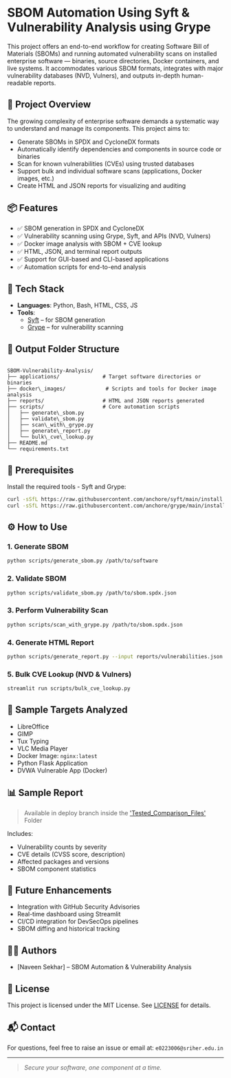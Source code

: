 # SBOM Automation Using Syft & Vulnerability Analysis using Grype 

This project offers an end-to-end workflow for creating Software Bill of Materials (SBOMs) and running automated vulnerability scans on installed enterprise software — binaries, source directories, Docker containers, and live systems. It accommodates various SBOM formats, integrates with major vulnerability databases (NVD, Vulners), and outputs in-depth human-readable reports.

## 🚀 Project Overview

The growing complexity of enterprise software demands a systematic way to understand and manage its components. This project aims to:

- Generate SBOMs in SPDX and CycloneDX formats
- Automatically identify dependencies and components in source code or binaries
- Scan for known vulnerabilities (CVEs) using trusted databases
- Support bulk and individual software scans (applications, Docker images, etc.)
- Create HTML and JSON reports for visualizing and auditing

## 📦 Features

- ✅ SBOM generation in SPDX and CycloneDX
- ✅ Vulnerability scanning using Grype, Syft, and APIs (NVD, Vulners)
- ✅ Docker image analysis with SBOM + CVE lookup
- ✅ HTML, JSON, and terminal report outputs
- ✅ Support for GUI-based and CLI-based applications
- ✅ Automation scripts for end-to-end analysis

## 🧰 Tech Stack

- **Languages**: Python, Bash, HTML, CSS, JS 
- **Tools**: 
  - [Syft](https://github.com/anchore/syft) – for SBOM generation
  - [Grype](https://github.com/anchore/grype) – for vulnerability scanning

## 📁 Output Folder Structure

```

SBOM-Vulnerability-Analysis/
├── applications/              # Target software directories or binaries
├── docker\_images/             # Scripts and tools for Docker image analysis
├── reports/                   # HTML and JSON reports generated
├── scripts/                   # Core automation scripts
│   ├── generate\_sbom.py
│   ├── validate\_sbom.py
│   ├── scan\_with\_grype.py
│   ├── generate\_report.py
│   └── bulk\_cve\_lookup.py
├── README.md
└── requirements.txt

````

## 📌 Prerequisites

Install the required tools - Syft and Grype:

```bash
curl -sSfL https://raw.githubusercontent.com/anchore/syft/main/install.sh | sudo sh -s -- -b /usr/local/bin
curl -sSfL https://raw.githubusercontent.com/anchore/grype/main/install.sh | sudo sh -s -- -b /usr/local/bin
```

## ⚙️ How to Use

### 1. Generate SBOM

```bash
python scripts/generate_sbom.py /path/to/software
```

### 2. Validate SBOM

```bash
python scripts/validate_sbom.py /path/to/sbom.spdx.json
```

### 3. Perform Vulnerability Scan

```bash
python scripts/scan_with_grype.py /path/to/sbom.spdx.json
```

### 4. Generate HTML Report

```bash
python scripts/generate_report.py --input reports/vulnerabilities.json --output reports/final_report.html
```

### 5. Bulk CVE Lookup (NVD & Vulners)

```bash
streamlit run scripts/bulk_cve_lookup.py
```

## 🧪 Sample Targets Analyzed

* LibreOffice
* GIMP
* Tux Typing
* VLC Media Player
* Docker Image: `nginx:latest`
* Python Flask Application
* DVWA Vulnerable App (Docker)

## 📊 Sample Report

> Available in deploy branch inside the ['Tested_Comparison_Files'](https://github.com/naveen-sekhar/SBOM-Hosting/tree/deploy/Tested_Comparison_Files) Folder

Includes:

* Vulnerability counts by severity
* CVE details (CVSS score, description)
* Affected packages and versions
* SBOM component statistics

## 📌 Future Enhancements

* Integration with GitHub Security Advisories
* Real-time dashboard using Streamlit
* CI/CD integration for DevSecOps pipelines
* SBOM diffing and historical tracking

## 🧑‍💻 Authors

* \[Naveen Sekhar] – SBOM Automation & Vulnerability Analysis

## 📄 License

This project is licensed under the MIT License. See [LICENSE](LICENSE) for details.

## 📬 Contact

For questions, feel free to raise an issue or email at: `e0223006@sriher.edu.in`

---

> *Secure your software, one component at a time.*
